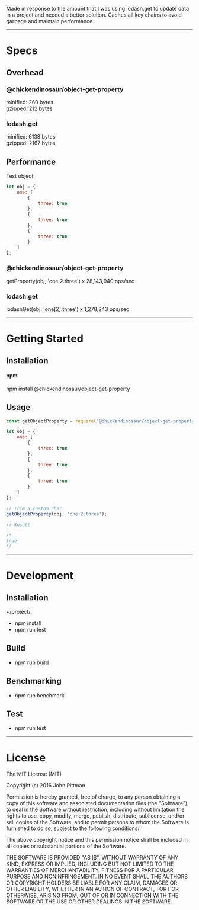 Made in response to the amount that I was using lodash.get to update data in a project and needed a better solution. Caches all key chains to avoid garbage and maintain performance.  

---  

# Specs  

## Overhead  

### @chickendinosaur/object-get-property
minified: 260 bytes  
gzipped: 212 bytes  

### lodash.get
minified: 6138 bytes  
gzipped: 2167 bytes  

## Performance  

Test object: 
```javascript
let obj = {
	one: [
		{
			three: true
		},
		{
			three: true
		},
		{
			three: true
		}
	]
};
```

### @chickendinosaur/object-get-property
getProperty(obj, 'one.2.three') x 28,143,940 ops/sec  

### lodash.get
lodashGet(obj, 'one[2].three') x 1,278,243 ops/sec  

---  

# Getting Started  

## Installation

#### npm  

npm install @chickendinosaur/object-get-property

## Usage

```javascript
const getObjectProperty = require('@chickendinosaur/object-get-property');

let obj = {
	one: [
		{
			three: true
		},
		{
			three: true
		},
		{
			three: true
		}
	]
};

// Trim a custom char.
getObjectProperty(obj, 'one.2.three');

// Result

/*
true
*/
```
---  

# Development  

## Installation  

~/project/:

* npm install
* npm run test

## Build  

* npm run build

## Benchmarking  

* npm run benchmark

## Test  

* npm run test

---  

# License  

The MIT License (MIT)

Copyright (c) 2016 John Pittman

Permission is hereby granted, free of charge, to any person obtaining a copy
of this software and associated documentation files (the "Software"), to deal
in the Software without restriction, including without limitation the rights
to use, copy, modify, merge, publish, distribute, sublicense, and/or sell
copies of the Software, and to permit persons to whom the Software is
furnished to do so, subject to the following conditions:

The above copyright notice and this permission notice shall be included in all
copies or substantial portions of the Software.

THE SOFTWARE IS PROVIDED "AS IS", WITHOUT WARRANTY OF ANY KIND, EXPRESS OR
IMPLIED, INCLUDING BUT NOT LIMITED TO THE WARRANTIES OF MERCHANTABILITY,
FITNESS FOR A PARTICULAR PURPOSE AND NONINFRINGEMENT. IN NO EVENT SHALL THE
AUTHORS OR COPYRIGHT HOLDERS BE LIABLE FOR ANY CLAIM, DAMAGES OR OTHER
LIABILITY, WHETHER IN AN ACTION OF CONTRACT, TORT OR OTHERWISE, ARISING FROM,
OUT OF OR IN CONNECTION WITH THE SOFTWARE OR THE USE OR OTHER DEALINGS IN THE
SOFTWARE.
